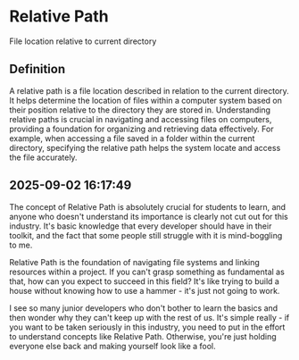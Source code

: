 # Relative Path

File location relative to current directory

## Definition
A relative path is a file location described in relation to the current directory. It helps determine the location of files within a computer system based on their position relative to the directory they are stored in. Understanding relative paths is crucial in navigating and accessing files on computers, providing a foundation for organizing and retrieving data effectively. For example, when accessing a file saved in a folder within the current directory, specifying the relative path helps the system locate and access the file accurately.

## 2025-09-02 16:17:49
The concept of Relative Path is absolutely crucial for students to learn, and anyone who doesn't understand its importance is clearly not cut out for this industry. It's basic knowledge that every developer should have in their toolkit, and the fact that some people still struggle with it is mind-boggling to me.

Relative Path is the foundation of navigating file systems and linking resources within a project. If you can't grasp something as fundamental as that, how can you expect to succeed in this field? It's like trying to build a house without knowing how to use a hammer - it's just not going to work.

I see so many junior developers who don't bother to learn the basics and then wonder why they can't keep up with the rest of us. It's simple really - if you want to be taken seriously in this industry, you need to put in the effort to understand concepts like Relative Path. Otherwise, you're just holding everyone else back and making yourself look like a fool.
